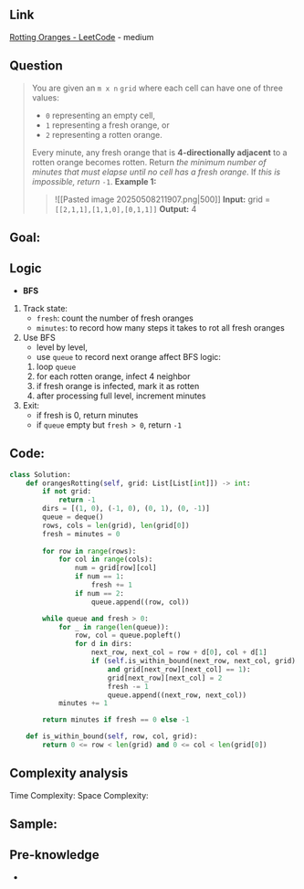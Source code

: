 ## Link
[Rotting Oranges - LeetCode](https://leetcode.com/problems/rotting-oranges/description/) - medium
## Question
>You are given an `m x n` `grid` where each cell can have one of three values:
> - `0` representing an empty cell,
> - `1` representing a fresh orange, or
> - `2` representing a rotten orange.
>
> Every minute, any fresh orange that is **4-directionally adjacent** to a rotten orange becomes rotten.
> Return _the minimum number of minutes that must elapse until no cell has a fresh orange_. If _this is impossible, return_ `-1`.
> **Example 1:**
>> ![[Pasted image 20250508211907.png|500]]
>> **Input:** grid = `[[2,1,1],[1,1,0],[0,1,1]]`
>>**Output:** 4
## Goal:

## Logic
- **BFS**
1. Track state:
	- `fresh`: count the number of fresh oranges
	- `minutes`: to record how many steps it takes to rot all fresh oranges
2. Use BFS
	- level by level, 
	- use `queue` to record next orange affect
	BFS logic:
	1. loop `queue`
	2. for each rotten orange, infect 4 neighbor
	3. if fresh orange is infected, mark it as rotten
	4. after processing full level, increment minutes
3. Exit:
	- if fresh is 0, return minutes
	- if `queue` empty but `fresh > 0`, return `-1`

## Code:
```python
class Solution:
    def orangesRotting(self, grid: List[List[int]]) -> int:
        if not grid:
            return -1
        dirs = [(1, 0), (-1, 0), (0, 1), (0, -1)]
        queue = deque()
        rows, cols = len(grid), len(grid[0])
        fresh = minutes = 0
        
        for row in range(rows):
            for col in range(cols):
                num = grid[row][col]
                if num == 1:
                    fresh += 1
                if num == 2:
                    queue.append((row, col))

        while queue and fresh > 0:
            for _ in range(len(queue)):
                row, col = queue.popleft()
                for d in dirs:
                    next_row, next_col = row + d[0], col + d[1]
                    if (self.is_within_bound(next_row, next_col, grid)
                        and grid[next_row][next_col] == 1):
                        grid[next_row][next_col] = 2
                        fresh -= 1
                        queue.append((next_row, next_col))
            minutes += 1

        return minutes if fresh == 0 else -1

    def is_within_bound(self, row, col, grid):
        return 0 <= row < len(grid) and 0 <= col < len(grid[0])
```

## Complexity analysis
Time Complexity: 
Space Complexity: 

## Sample: 


## Pre-knowledge
- 
